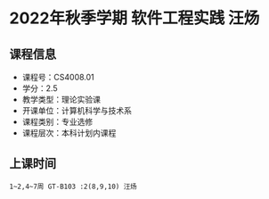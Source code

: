 # 2022年秋季学期 软件工程实践 汪炀






## 课程信息

- 课程号：CS4008.01
- 学分：2.5
- 教学类型：理论实验课
- 开课单位：计算机科学与技术系
- 课程类别：专业选修
- 课程层次：本科计划内课程

## 上课时间

```
1~2,4~7周 GT-B103 :2(8,9,10) 汪炀
```

